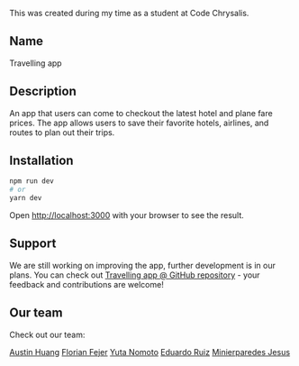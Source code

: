 This was created during my time as a student at Code Chrysalis.

## Name

Travelling app

## Description

An app that users can come to checkout the latest hotel and plane fare prices.
The app allows users to save their favorite hotels, airlines, and routes to
plan out their trips.

## Installation

```bash
npm run dev
# or
yarn dev
```

Open [http://localhost:3000](http://localhost:3000) with your browser to see the result.

## Support

We are still working on improving the app, further development is in our plans.
You can check out [Travelling app @ GitHub repository](https://github.com/austingmhuang/travelling-rapid-api) - your feedback and contributions are welcome!

## Our team

Check out our team:

[Austin Huang](https://github.com/austingmhuang)
[Florian Fejer](https://github.com/Ryukyo)
[Yuta Nomoto](https://github.com/namitry)
[Eduardo Ruiz](https://github.com/eduru)
[Minierparedes Jesus](https://github.com/minierparedes)
